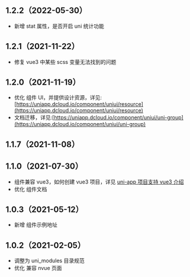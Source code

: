 ## 1.2.2（2022-05-30）

- 新增 stat 属性，是否开启 uni 统计功能

## 1.2.1（2021-11-22）

- 修复 vue3 中某些 scss 变量无法找到的问题

## 1.2.0（2021-11-19）

- 优化 组件 UI，并提供设计资源，详见:[https://uniapp.dcloud.io/component/uniui/resource](https://uniapp.dcloud.io/component/uniui/resource)
- 文档迁移，详见:[https://uniapp.dcloud.io/component/uniui/uni-group](https://uniapp.dcloud.io/component/uniui/uni-group)

## 1.1.7（2021-11-08）

## 1.1.0（2021-07-30）

- 组件兼容 vue3，如何创建 vue3 项目，详见 [uni-app 项目支持 vue3 介绍](https://ask.dcloud.net.cn/article/37834)
- 优化 组件文档

## 1.0.3（2021-05-12）

- 新增 组件示例地址

## 1.0.2（2021-02-05）

- 调整为 uni_modules 目录规范
- 优化 兼容 nvue 页面
